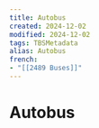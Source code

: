 ```yaml
---
title: Autobus
created: 2024-12-02
modified: 2024-12-02
tags: TBSMetadata
alias: Autobus
french:
- "[[2489 Buses]]"
---
```

# Autobus
